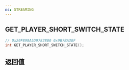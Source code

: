 ```yaml
---
ns: STREAMING
---
```

## GET_PLAYER_SHORT_SWITCH_STATE

```c
// 0x20F898A5D9782800 0x9B7BA38F
int GET_PLAYER_SHORT_SWITCH_STATE();
```


## 返回值
